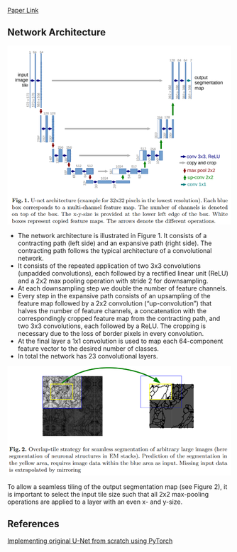 [Paper Link](https://arxiv.org/pdf/1505.04597.pdf)

## Network Architecture
<p align="center">
  <img src = "https://github.com/ishandutta0098/paper-implementations/blob/main/UNet/images/Figure-1.png"/>
</p>

- The network architecture is illustrated in Figure 1. It consists of a contracting path (left side) and an expansive path (right side). The contracting path follows
the typical architecture of a convolutional network. 
- It consists of the repeated application of two 3x3 convolutions (unpadded convolutions), each followed by a rectified linear unit (ReLU) and a 2x2 max pooling operation with stride 2
for downsampling. 
- At each downsampling step we double the number of feature channels. 
- Every step in the expansive path consists of an upsampling of the feature map followed by a 2x2 convolution (“up-convolution”) that halves the number of feature channels, a concatenation with the correspondingly cropped
feature map from the contracting path, and two 3x3 convolutions, each followed by a ReLU. The cropping is necessary due to the loss of border pixels in every convolution. 
- At the final layer a 1x1 convolution is used to map each 64-component feature vector to the desired number of classes. 
- In total the network has 23 convolutional layers.

<p align="center">
  <img src = "https://github.com/ishandutta0098/paper-implementations/blob/main/UNet/images/Figure-2.png"/>
</p>

To allow a seamless tiling of the output segmentation map (see Figure 2), it is important to select the input tile size such that all 2x2 max-pooling operations
are applied to a layer with an even x- and y-size.

## References
[Implementing original U-Net from scratch using PyTorch](https://www.youtube.com/watch?v=u1loyDCoGbE&t=452s)

